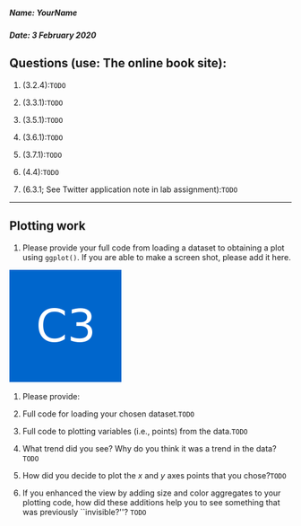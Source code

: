 ##### Name: YourName
##### Date: 3 February 2020

## Questions (use: The online book site):
1. (3.2.4):`TODO`

2. (3.3.1):`TODO`

3. (3.5.1):`TODO`

4. (3.6.1):`TODO`

5. (3.7.1):`TODO`

6. (4.4):`TODO`

7. (6.3.1; See Twitter application note in lab assignment):`TODO`
---
## Plotting work

1. Please provide your full code from loading a dataset to obtaining a plot using `ggplot()`. If you are able to make a screen shot, please add it here.

![Logo](images/301_avatar.png)

1. Please provide:
  1. Full code for loading your chosen dataset.`TODO`

  2. Full code to plotting variables (i.e., points) from the data.`TODO`

2. What trend did you see? Why do you think it was a trend in the data?`TODO`

3. How did you decide to plot the $x$ and $y$ axes points that you chose?`TODO`

4. If you enhanced the view by adding size and color aggregates to your plotting code, how did these additions help you to see something that was previously ``invisible?''? `TODO`
